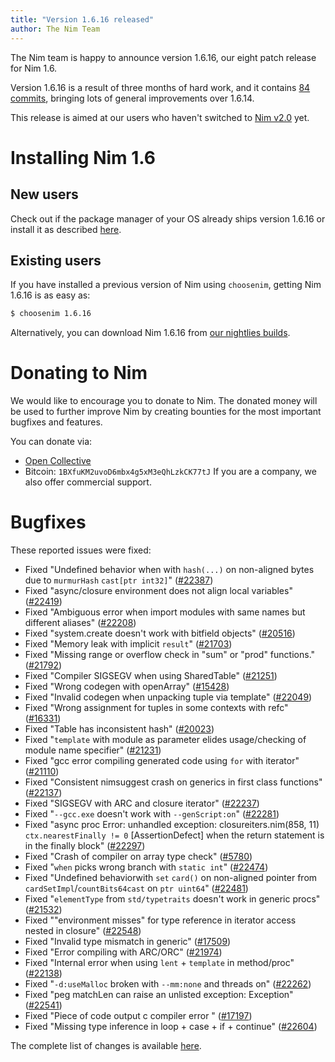 ```yaml
---
title: "Version 1.6.16 released"
author: The Nim Team
---
```


The Nim team is happy to announce version 1.6.16, our eight patch release for
Nim 1.6.

Version 1.6.16 is a result of three months of hard work, and it contains
[84 commits](https://github.com/nim-lang/Nim/compare/v1.6.14...v1.6.16),
bringing lots of general improvements over 1.6.14.

This release is aimed at our users who haven't switched to [Nim v2.0](https://nim-lang.org/blog/2023/08/01/nim-v20-released.html) yet.




# Installing Nim 1.6

## New users

Check out if the package manager of your OS already ships version 1.6.16 or
install it as described [here](https://nim-lang.org/install.html).


## Existing users

If you have installed a previous version of Nim using `choosenim`,
getting Nim 1.6.16 is as easy as:

```bash
$ choosenim 1.6.16
```

Alternatively, you can download Nim 1.6.16 from
[our nightlies builds](https://github.com/nim-lang/nightlies/releases/tag/2023-10-10-version-1-6-3c9b68dc157804885b14a1984efc25e8b7cc861d).




# Donating to Nim

We would like to encourage you to donate to Nim.
The donated money will be used to further improve Nim by creating bounties
for the most important bugfixes and features.

You can donate via:

* [Open Collective](https://opencollective.com/nim)
* Bitcoin: `1BXfuKM2uvoD6mbx4g5xM3eQhLzkCK77tJ`
If you are a company, we also offer commercial support.




# Bugfixes

These reported issues were fixed:

- Fixed "Undefined behavior when with `hash(...)` on non-aligned bytes due to `murmurHash` `cast[ptr int32]`"
  ([#22387](https://github.com/nim-lang/Nim/issues/22387))
- Fixed "async/closure environment does not align local variables"
  ([#22419](https://github.com/nim-lang/Nim/issues/22419))
- Fixed "Ambiguous error when import modules with same names but different aliases"
  ([#22208](https://github.com/nim-lang/Nim/issues/22208))
- Fixed "system.create doesn't work with bitfield objects"
  ([#20516](https://github.com/nim-lang/Nim/issues/20516))
- Fixed "Memory leak with implicit `result`"
  ([#21703](https://github.com/nim-lang/Nim/issues/21703))
- Fixed "Missing range or overflow check in "sum" or "prod" functions."
  ([#21792](https://github.com/nim-lang/Nim/issues/21792))
- Fixed "Compiler SIGSEGV when using SharedTable"
  ([#21251](https://github.com/nim-lang/Nim/issues/21251))
- Fixed "Wrong codegen with openArray"
  ([#15428](https://github.com/nim-lang/Nim/issues/15428))
- Fixed "Invalid codegen when unpacking tuple via template"
  ([#22049](https://github.com/nim-lang/Nim/issues/22049))
- Fixed "Wrong assignment for tuples in some contexts with refc"
  ([#16331](https://github.com/nim-lang/Nim/issues/16331))
- Fixed "Table has inconsistent hash"
  ([#20023](https://github.com/nim-lang/Nim/issues/20023))
- Fixed "`template` with module as parameter elides usage/checking of module name specifier"
  ([#21231](https://github.com/nim-lang/Nim/issues/21231))
- Fixed "gcc error compiling generated code using `for` with iterator"
  ([#21110](https://github.com/nim-lang/Nim/issues/21110))
- Fixed "Consistent nimsuggest crash on generics in first class functions"
  ([#22137](https://github.com/nim-lang/Nim/issues/22137))
- Fixed "SIGSEGV with ARC and closure iterator"
  ([#22237](https://github.com/nim-lang/Nim/issues/22237))
- Fixed "`--gcc.exe` doesn't work with `--genScript:on`"
  ([#22281](https://github.com/nim-lang/Nim/issues/22281))
- Fixed "async proc Error: unhandled exception: closureiters.nim(858, 11) `ctx.nearestFinally != 0`  [AssertionDefect] when the return statement is in the finally block"
  ([#22297](https://github.com/nim-lang/Nim/issues/22297))
- Fixed "Crash of compiler on array type check"
  ([#5780](https://github.com/nim-lang/Nim/issues/5780))
- Fixed "`when` picks wrong branch with `static int`"
  ([#22474](https://github.com/nim-lang/Nim/issues/22474))
- Fixed "Undefined behaviorwith `set` `card()` on non-aligned pointer from `cardSetImpl`/`countBits64cast` on `ptr uint64`"
  ([#22481](https://github.com/nim-lang/Nim/issues/22481))
- Fixed "`elementType` from `std/typetraits` doesn't work in generic procs"
  ([#21532](https://github.com/nim-lang/Nim/issues/21532))
- Fixed ""environment misses" for type reference in iterator access nested in closure"
  ([#22548](https://github.com/nim-lang/Nim/issues/22548))
- Fixed "Invalid type mismatch in generic"
  ([#17509](https://github.com/nim-lang/Nim/issues/17509))
- Fixed "Error compiling with ARC/ORC"
  ([#21974](https://github.com/nim-lang/Nim/issues/21974))
- Fixed "Internal error when using `lent` + `template` in method/proc"
  ([#22138](https://github.com/nim-lang/Nim/issues/22138))
- Fixed "`-d:useMalloc` broken with `--mm:none` and threads on"
  ([#22262](https://github.com/nim-lang/Nim/issues/22262))
- Fixed "peg matchLen can raise an unlisted exception: Exception"
  ([#22541](https://github.com/nim-lang/Nim/issues/22541))
- Fixed "Piece of code output c compiler error "
  ([#17197](https://github.com/nim-lang/Nim/issues/17197))
- Fixed "Missing type inference in loop + case + if + continue"
  ([#22604](https://github.com/nim-lang/Nim/issues/22604))


The complete list of changes is available
[here](https://github.com/nim-lang/Nim/compare/v1.6.14...v1.6.16).

